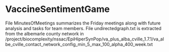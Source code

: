 # VaccineSentimentGame
File MinutesOfMeetings summarizes the Friday meetings along with future analysis and tasks for team members.
File undirectedgraph.txt is extracted from the albemarle county network in /project/biocomplexity/nssac/EpiHiperSynPop/va_plus_alba_cville_1.7.1/va_albe_cville_contact_network_config_min_5_max_100_alpha_400_week.txt
